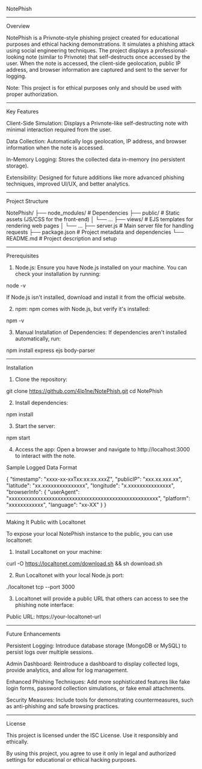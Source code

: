 NotePhish




---

Overview

NotePhish is a Privnote-style phishing project created for educational purposes and ethical hacking demonstrations. It simulates a phishing attack using social engineering techniques. The project displays a professional-looking note (similar to Privnote) that self-destructs once accessed by the user. When the note is accessed, the client-side geolocation, public IP address, and browser information are captured and sent to the server for logging.

Note: This project is for ethical purposes only and should be used with proper authorization.


---

Key Features

Client-Side Simulation: Displays a Privnote-like self-destructing note with minimal interaction required from the user.

Data Collection: Automatically logs geolocation, IP address, and browser information when the note is accessed.

In-Memory Logging: Stores the collected data in-memory (no persistent storage).

Extensibility: Designed for future additions like more advanced phishing techniques, improved UI/UX, and better analytics.



---

Project Structure

NotePhish/
├── node_modules/                     # Dependencies
├── public/                           # Static assets (JS/CSS for the front-end)
│   └── ...
├── views/                            # EJS templates for rendering web pages
│   └── ...
├── server.js                         # Main server file for handling requests
├── package.json                      # Project metadata and dependencies
└── README.md                         # Project description and setup


---

Prerequisites

1. Node.js: Ensure you have Node.js installed on your machine. You can check your installation by running:

node -v

If Node.js isn't installed, download and install it from the official website.


2. npm: npm comes with Node.js, but verify it's installed:

npm -v


3. Manual Installation of Dependencies: If dependencies aren't installed automatically, run:

npm install express ejs body-parser




---

Installation

1. Clone the repository:

git clone https://github.com/4lp1ne/NotePhish.git
cd NotePhish


2. Install dependencies:

npm install


3. Start the server:

npm start


4. Access the app: Open a browser and navigate to http://localhost:3000 to interact with the note.



Sample Logged Data Format

{
  "timestamp": "xxxx-xx-xxTxx:xx:xx.xxxZ",
  "publicIP": "xxx.xx.xxx.xx",
  "latitude": "xx.xxxxxxxxxxxxxxx",
  "longitude": "x.xxxxxxxxxxxxxxx",
  "browserInfo": {
    "userAgent": "xxxxxxxxxxxxxxxxxxxxxxxxxxxxxxxxxxxxxxxxxxxxxxxxxxxx",
    "platform": "xxxxxxxxxxxx",
    "language": "xx-XX"
  }
}


---

Making It Public with Localtonet

To expose your local NotePhish instance to the public, you can use localtonet:

1. Install Localtonet on your machine:

curl -O https://localtonet.com/download.sh && sh download.sh


2. Run Localtonet with your local Node.js port:

./localtonet tcp --port 3000


3. Localtonet will provide a public URL that others can access to see the phishing note interface:

Public URL: https://your-localtonet-url




---

Future Enhancements

Persistent Logging: Introduce database storage (MongoDB or MySQL) to persist logs over multiple sessions.

Admin Dashboard: Reintroduce a dashboard to display collected logs, provide analytics, and allow for log management.

Enhanced Phishing Techniques: Add more sophisticated features like fake login forms, password collection simulations, or fake email attachments.

Security Measures: Include tools for demonstrating countermeasures, such as anti-phishing and safe browsing practices.



---

License

This project is licensed under the ISC License. Use it responsibly and ethically.

By using this project, you agree to use it only in legal and authorized settings for educational or ethical hacking purposes.


